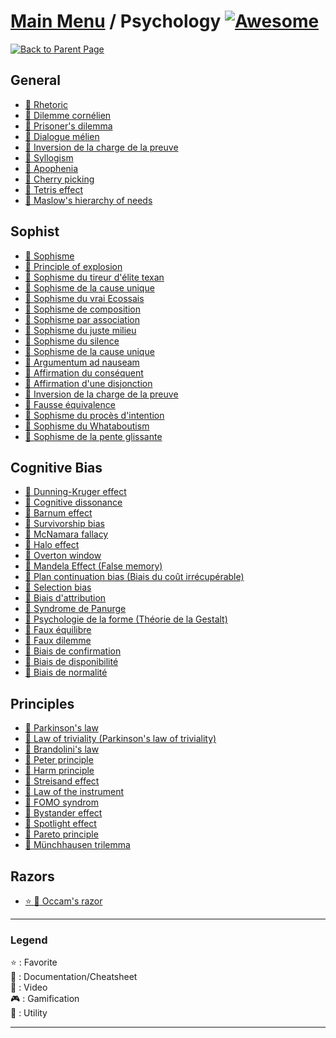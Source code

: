 # [Main Menu](../README.md) / Psychology [![Awesome](https://awesome.re/badge-flat.svg)](https://awesome.re)

[![Back to Parent Page](https://img.shields.io/badge/-Back_to_Parent_Page-blue?style=for-the-badge)](../README.md)

## General
- [:book: Rhetoric](https://en.wikipedia.org/wiki/Rhetoric)
- [:book: Dilemme cornélien](https://fr.wikipedia.org/wiki/Dilemme_corn%C3%A9lien)
- [:book: Prisoner's dilemma](https://en.wikipedia.org/wiki/Prisoner%27s_dilemma)
- [:book: Dialogue mélien](https://fr.wikipedia.org/wiki/Dialogue_m%C3%A9lien)
- [:book: Inversion de la charge de la preuve](https://fr.wikipedia.org/wiki/Inversion_de_la_charge_de_la_preuve_(rh%C3%A9torique))
- [:book: Syllogism](https://en.wikipedia.org/wiki/Syllogism)
- [:book: Apophenia](https://en.wikipedia.org/wiki/Apophenia)
- [:book: Cherry picking](https://fr.wikipedia.org/wiki/Cherry_picking)
- [:book: Tetris effect](https://fr.wikipedia.org/wiki/Effet_Tetris)
- [:book: Maslow's hierarchy of needs](https://en.wikipedia.org/wiki/Maslow%27s_hierarchy_of_needs)

## Sophist
- [:book: Sophisme](https://fr.wikipedia.org/wiki/Sophisme)
- [:book: Principle of explosion](https://en.wikipedia.org/wiki/Principle_of_explosion)
- [:book: Sophisme du tireur d'élite texan](https://fr.wikipedia.org/wiki/Sophisme_du_tireur_d%27%C3%A9lite_texan)
- [:book: Sophisme de la cause unique](https://fr.wikipedia.org/wiki/Sophisme_de_la_cause_unique)
- [:book: Sophisme du vrai Ecossais](https://fr.wikipedia.org/wiki/Sophisme_du_vrai_%C3%89cossais)
- [:book: Sophisme de composition](https://fr.wikipedia.org/wiki/Sophisme_de_composition)
- [:book: Sophisme par association](https://fr.wikipedia.org/wiki/Sophisme_par_association)
- [:book: Sophisme du juste milieu](https://fr.wikipedia.org/wiki/Sophisme_du_juste_milieu)
- [:book: Sophisme du silence](https://fr.wikipedia.org/wiki/Argumentum_a_silentio)
- [:book: Sophisme de la cause unique](https://fr.wikipedia.org/wiki/Sophisme_de_la_cause_unique)
- [:book: Argumentum ad nauseam](https://fr.wikipedia.org/wiki/Argumentum_ad_nauseam)
- [:book: Affirmation du conséquent](https://fr.wikipedia.org/wiki/Affirmation_du_cons%C3%A9quent)
- [:book: Affirmation d'une disjonction](https://fr.wikipedia.org/wiki/Affirmation_d%27une_disjonction)
- [:book: Inversion de la charge de la preuve](https://fr.wikipedia.org/wiki/Inversion_de_la_charge_de_la_preuve)
- [:book: Fausse équivalence](https://fr.wikipedia.org/wiki/Fausse_%C3%A9quivalence)
- [:book: Sophisme du procès d'intention](https://fr.wikipedia.org/wiki/Proc%C3%A8s_d%27intention)
- [:book: Sophisme du Whataboutism](https://fr.wikipedia.org/wiki/Whataboutism)
- [:book: Sophisme de la pente glissante](https://fr.wikipedia.org/wiki/Pente_savonneuse)

## Cognitive Bias
- [:book: Dunning-Kruger effect](https://en.wikipedia.org/wiki/Dunning%E2%80%93Kruger_effect)
- [:book: Cognitive dissonance](https://en.wikipedia.org/wiki/Cognitive_dissonance)
- [:book: Barnum effect](https://en.wikipedia.org/wiki/Barnum_effect)
- [:book: Survivorship bias](https://en.wikipedia.org/wiki/Survivorship_bias)
- [:book: McNamara fallacy](https://en.wikipedia.org/wiki/McNamara_fallacy)
- [:book: Halo effect](https://en.wikipedia.org/wiki/Halo_effect)
- [:book: Overton window](https://en.wikipedia.org/wiki/Overton_window)
- [:book: Mandela Effect (False memory)](https://en.wikipedia.org/wiki/False_memory)
- [:book: Plan continuation bias (Biais du coût irrécupérable)](https://en.wikipedia.org/wiki/Sunk_cost)
- [:book: Selection bias](https://en.wikipedia.org/wiki/Selection_bias)
- [:book: Biais d'attribution](https://fr.wikipedia.org/wiki/Biais_d%27attribution)
- [:book: Syndrome de Panurge](https://fr.wikipedia.org/wiki/Mouton_de_Panurge_(locution))
- [:book: Psychologie de la forme (Théorie de la Gestalt)](https://fr.wikipedia.org/wiki/Psychologie_de_la_forme)
- [:book: Faux équilibre](https://fr.wikipedia.org/wiki/Faux_%C3%A9quilibre)
- [:book: Faux dilemme](https://fr.wikipedia.org/wiki/Faux_dilemme)
- [:book: Biais de confirmation](https://fr.wikipedia.org/wiki/Biais_de_confirmation)
- [:book: Biais de disponibilité](https://fr.wikipedia.org/wiki/Heuristique_de_disponibilit%C3%A9)
- [:book: Biais de normalité](https://fr.wikipedia.org/wiki/Biais_de_normalit%C3%A9)

## Principles
- [:book: Parkinson's law](https://en.wikipedia.org/wiki/Parkinson%27s_law)
- [:book: Law of triviality (Parkinson's law of triviality)](https://en.wikipedia.org/wiki/Law_of_triviality)
- [:book: Brandolini's law](https://en.wikipedia.org/wiki/Brandolini%27s_law)
- [:book: Peter principle](https://en.wikipedia.org/wiki/Peter_principle)
- [:book: Harm principle](https://en.wikipedia.org/wiki/Harm_principle)
- [:book: Streisand effect](https://en.wikipedia.org/wiki/Streisand_effect)
- [:book: Law of the instrument](https://en.wikipedia.org/wiki/Law_of_the_instrument)
- [:book: FOMO syndrom](https://fr.wikipedia.org/wiki/Syndrome_FOMO)
- [:book: Bystander effect](https://en.wikipedia.org/wiki/Bystander_effect)
- [:book: Spotlight effect](https://en.wikipedia.org/wiki/Spotlight_effect)
- [:book: Pareto principle](https://en.wikipedia.org/wiki/Pareto_principle)
- [:book: Münchhausen trilemma](https://en.wikipedia.org/wiki/M%C3%BCnchhausen_trilemma)

## Razors
- [:star: :book: Occam's razor](https://en.wikipedia.org/wiki/Occam%27s_razor)

---

### Legend
:star: : Favorite\
:book: : Documentation/Cheatsheet\
:movie_camera: : Video\
:video_game: : Gamification\
:wrench: : Utility

---
